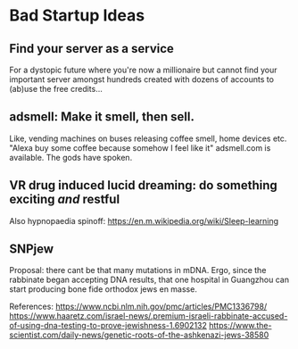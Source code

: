 # Bad Startup Ideas

## Find your server as a service
For a dystopic future where you're now a millionaire but cannot find your important server amongst hundreds created with dozens of accounts to (ab)use the free credits...

## adsmell: Make it smell, then sell.
Like, vending machines on buses releasing coffee smell,  home devices etc. "Alexa buy some coffee because somehow I feel like it"
adsmell.com is available. The gods have spoken.


## VR drug induced lucid dreaming: do something exciting *and* restful
Also hypnopaedia spinoff: https://en.m.wikipedia.org/wiki/Sleep-learning

## SNPjew
Proposal: there cant be that many mutations in mDNA. Ergo, since the rabbinate began accepting DNA results, that one hospital in Guangzhou can start producing bone fide orthodox jews en masse.

References:
https://www.ncbi.nlm.nih.gov/pmc/articles/PMC1336798/
https://www.haaretz.com/israel-news/.premium-israeli-rabbinate-accused-of-using-dna-testing-to-prove-jewishness-1.6902132
https://www.the-scientist.com/daily-news/genetic-roots-of-the-ashkenazi-jews-38580


